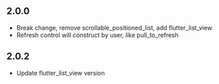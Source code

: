 ## 2.0.0
* Break change, remove scrollable_positioned_list, add flutter_list_view
* Refresh control will construct by user, like pull_to_refresh

## 2.0.2
* Update flutter_list_view version